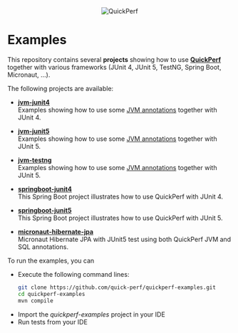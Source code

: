 <div align="center">
<img src="https://pbs.twimg.com/profile_banners/926219963333038086/1518645789" alt="QuickPerf"/>
</div>

# Examples

This repository contains several **projects** showing how to use **[QuickPerf](https://github.com/quick-perf/quickperf)** together with various frameworks (JUnit 4, JUnit 5, TestNG, Spring Boot, Micronaut, ...).

The following projects are available:

* **[jvm-junit4](jvm-junit4)**<br>
Examples showing how to use some [JVM annotations](https://github.com/quick-perf/doc/wiki/JVM-annotations) together with JUnit 4.

* **[jvm-junit5](jvm-junit5)**<br>
Examples showing how to use some [JVM annotations](https://github.com/quick-perf/doc/wiki/JVM-annotations) together with JUnit 5.

* **[jvm-testng](jvm-testng)**<br>
Examples showing how to use some [JVM annotations](https://github.com/quick-perf/doc/wiki/JVM-annotations) together with JUnit 5.

* **[springboot-junit4](springboot-junit4)**<br>
This Spring Boot project illustrates how to use QuickPerf with JUnit 4. 

* **[springboot-junit5](springboot-junit5)**<br>
This Spring Boot project illustrates how to use QuickPerf with JUnit 5. 

* **[micronaut-hibernate-jpa](micronaut-hibernate-jpa)**<br>
Micronaut Hibernate JPA with JUnit5 test using both QuickPerf JVM and SQL annotations. 

To run the examples, you can
* Execute the following command lines:
  ```bash
  git clone https://github.com/quick-perf/quickperf-examples.git
  cd quickperf-examples
  mvn compile
  ```
* Import the _quickperf-examples_ project in your IDE
* Run tests from your IDE